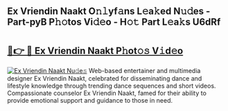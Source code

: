 ## Ex Vriendin Naakt O𝚗𝚕yf𝚊ns L𝚎a𝚔ed N𝚞𝚍es - Part-pyB P𝚑𝚘tos Vi𝚍𝚎o - H𝚘𝚝 Part L𝚎a𝚔s U6dRf

# <h2><a href="http://kf0li07.oniu.top/?m=Ex+Vriendin+Naakt">🔗👉 🔴 Ex Vriendin Naakt P𝚑ot𝚘𝚜 V𝚒d𝚎o</a></h2>

[![Ex Vriendin Naakt Nu𝚍e𝚜](https://i.imgur.com/0qMVB7G.gif)](http://kf0li07.oniu.top/?m=Ex+Vriendin+Naakt)
Web-based entertainer and multimedia designer Ex Vriendin Naakt, celebrated for disseminating dance and lifestyle knowledge through trending dance sequences and short videos. Compassionate counselor Ex Vriendin Naakt, famed for their ability to provide emotional support and guidance to those in need.  
